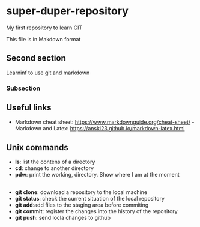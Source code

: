 # super-duper-repository
My first repository to learn GIT

This flie is in Makdown format

## Second section

Learninf to use git and markdown

### Subsection

## Useful links
- Markdown cheat sheet: https://www.markdownguide.org/cheat-sheet/ - Markdown and Latex: https://anski23.github.io/markdown-latex.html

## Unix commands

- **ls**: list the contens of a directory
- **cd**: change to another directory
- **pdw**: print the working, directory. Show where I am at the moment

## 
- **git clone**: download a repository to the local machine 
- **git status**: check the current situation of the local repository
- **git add**:add files to the staging area before commiting
- **git commit**: register the changes into the history of the repository
- **git push**: send locla changes to github

